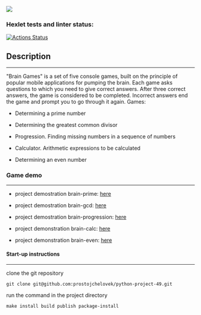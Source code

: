 <a href="https://codeclimate.com/github/prostojchelovek/python-project-49/maintainability"><img src="https://api.codeclimate.com/v1/badges/13f1b63f439da59c5253/maintainability" /></a>
### Hexlet tests and linter status:
[![Actions Status](https://github.com/prostojchelovek/python-project-49/actions/workflows/hexlet-check.yml/badge.svg)](https://github.com/prostojchelovek/python-project-49/actions)


## Description ##

------
"Brain Games" is a set of five console games, built on the principle of popular mobile applications for pumping the brain. Each game asks questions to which you need to give correct answers. After three correct answers, the game is considered to be completed. Incorrect answers end the game and prompt you to go through it again. Games:

* Determining a prime number

* Determining the greatest common divisor

* Progression. Finding missing numbers in a sequence of numbers

* Calculator. Arithmetic expressions to be calculated

* Determining an even number

### Game demo

------
* project demostration brain-prime: [here](https://asciinema.org/a/KjqCmai9PI9UurKozDfMyQGhM)

* project demostration brain-gcd: [here](https://asciinema.org/a/vqarDcBz7ChdhzylEBNAcyyXS)

* project demostration brain-progression: [here](https://asciinema.org/a/lTyWVFX8RN0xDsdndVg2kgkeO)

* project demonstration brain-calc: [here](https://asciinema.org/a/YkTzLo95nPuunW6c5fgvEcR9j)

* project demonstration brain-even: [here](https://asciinema.org/a/rZiHS72ZGewT6UtL03NsQWmWz)

#### Start-up instructions

------

clone the git repository

    git clone git@github.com:prostojchelovek/python-project-49.git

run the command in the project directory

    make install build publish package-install
